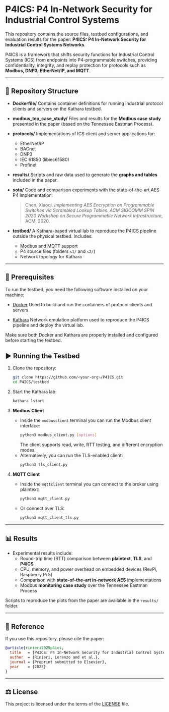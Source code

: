 # P4ICS: P4 In-Network Security for Industrial Control Systems

This repository contains the source files, testbed configurations, and evaluation results for the paper:
**P4ICS: P4 In-Network Security for Industrial Control Systems Networks**.

P4ICS is a framework that shifts security functions for Industrial Control Systems (ICS) from endpoints into P4-programmable switches, providing confidentiality, integrity, and replay protection for protocols such as **Modbus, DNP3, EtherNet/IP, and MQTT**.

---

## 📂 Repository Structure

- **Dockerfile/**
  Contains container definitions for running industrial protocol clients and servers on the Kathara testbed.

- **modbus_tep_case_study/**
  Files and results for the **Modbus case study** presented in the paper (based on the Tennessee Eastman Process).

- **protocols/** 
  Implementations of ICS client and server applications for: 
  - EtherNet/IP 
  - BACnet
  - DNP3
  - IEC 61850 (libiec61580)
  - Profinet

- **results/**
  Scripts and raw data used to generate the **graphs and tables** included in the paper.

- **sota/**
  Code and comparison experiments with the state-of-the-art AES P4 implementation:
  > Chen, Xiaoqi. *Implementing AES Encryption on Programmable Switches via Scrambled Lookup Tables*.
  > *ACM SIGCOMM SPIN 2020 Workshop on Secure Programmable Network Infrastructure*, ACM, 2020.

- **testbed/**
  A Kathara-based virtual lab to reproduce the P4ICS pipeline outside the physical testbed.
  Includes:
  - Modbus and MQTT support
  - P4 source files (folders `s1/` and `s2/`)
  - Network topology for Kathara

---

## 🔧 Prerequisites

To run the testbed, you need the following software installed on your machine:

- [Docker](https://docs.docker.com/get-docker/)
  Used to build and run the containers of protocol clients and servers.

- [Kathara](https://www.kathara.org/)
  Network emulation platform used to reproduce the P4ICS pipeline and deploy the virtual lab.

Make sure both Docker and Kathara are properly installed and configured before starting the testbed.


## ▶️ Running the Testbed

1. Clone the repository:
   ```bash
   git clone https://github.com/<your-org>/P4ICS.git
   cd P4ICS/testbed
   ```

2. Start the Kathara lab:
   ```bash
   kathara lstart
   ```

3. **Modbus Client**  
   - Inside the `modbusclient` terminal you can run the Modbus client interface:
     ```bash
     python3 modbus_client.py [options]
     ```
     The client supports read, write, RTT testing, and different encryption modes.
   - Alternatively, you can run the TLS-enabled client:
     ```bash
     python3 tls_client.py
     ```

4. **MQTT Client**
   - Inside the `mqttclient` terminal you can connect to the broker using plaintext:
     ```bash
     python3 mqtt_client.py
     ```
   - Or connect over TLS:
     ```bash
     python3 mqtt_client_tls.py
     ```

---

## 📊 Results

- Experimental results include:
  - Round-trip time (RTT) comparison between **plaintext**, **TLS**, and **P4ICS**
  - CPU, memory, and power overhead on embedded devices (RevPi, Raspberry Pi 5)
  - Comparison with **state-of-the-art in-network AES** implementations
  - Modbus **monitoring case study** over the Tennessee Eastman Process

Scripts to reproduce the plots from the paper are available in the `results/` folder.

---

## 📑 Reference

If you use this repository, please cite the paper:

```bibtex
@article{rinieri2025p4ics,
  title   = {P4ICS: P4 In-Network Security for Industrial Control Systems Networks},
  author  = {Rinieri, Lorenzo and et al.},
  journal = {Preprint submitted to Elsevier},
  year    = {2025}
}
```

---

## ⚖️ License

This project is licensed under the terms of the [LICENSE](./LICENSE) file.  
